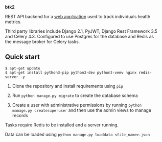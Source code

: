 **btk2**

REST API backend for a [web application](http://mysite.com) used to track individuals health metrics.

Third party libraries include Django 2.1, PyJWT, Django Rest Framework 3.5 and Celery 4.3. 
Configured to use Postgres for the database and Redis as the message broker for Celery tasks.

Quick start
-----------

    $ apt-get update
    $ apt-get install python3-pip python3-dev python3-venv nginx redis-server -y

1. Clone the repository and install requirements using `pip`

2. Run `python manage.py migrate` to create the database schema

3. Create a user with administrative permissions by running `python manage.py createsuperuser`
 and then use the admin views to manage records
 
Tasks require Redis to be installed and a server running.

Data can be loaded using `python manage.py loaddata <file_name>.json`

